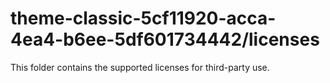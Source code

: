 # theme-classic-5cf11920-acca-4ea4-b6ee-5df601734442/licenses

This folder contains the supported licenses for third-party use.
